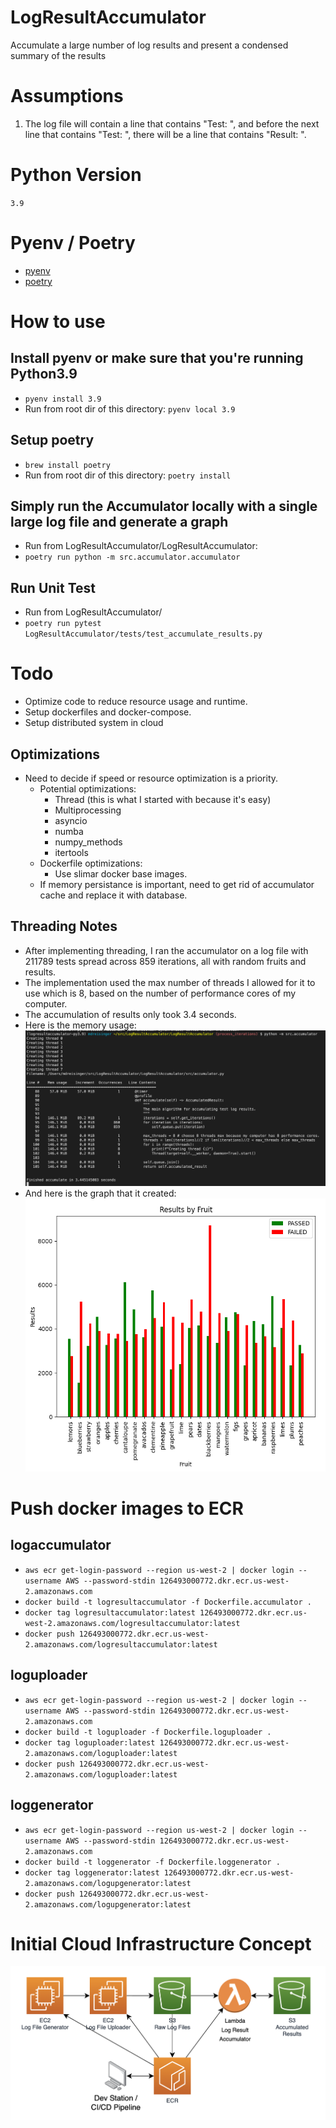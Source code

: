 # LogResultAccumulator
Accumulate a large number of log results and present a condensed summary of the results

# Assumptions
1. The log file will contain a line that contains "Test: ", and before the next line that contains "Test: ", there will be a line that contains "Result: ".

# Python Version
`3.9`

# Pyenv / Poetry
- [pyenv](https://realpython.com/intro-to-pyenv/)
- [poetry](https://python-poetry.org/docs/basic-usage/)

# How to use
## Install pyenv or make sure that you're running Python3.9
- `pyenv install 3.9`
- Run from root dir of this directory: `pyenv local 3.9`

## Setup poetry
- `brew install poetry`
- Run from root dir of this directory: `poetry install`

## Simply run the Accumulator locally with a single large log file and generate a graph
- Run from LogResultAccumulator/LogResultAccumulator:
- `poetry run python -m src.accumulator.accumulator`

## Run Unit Test
- Run from LogResultAccumulator/
- `poetry run pytest LogResultAccumulator/tests/test_accumulate_results.py`

# Todo
- Optimize code to reduce resource usage and runtime.
- Setup dockerfiles and docker-compose.
- Setup distributed system in cloud

## Optimizations
- Need to decide if speed or resource optimization is a priority.
  - Potential optimizations:
    - Thread (this is what I started with because it's easy)
    - Multiprocessing
    - asyncio
    - numba
    - numpy_methods
    - itertools
  - Dockerfile optimizations:
    - Use slimar docker base images.
  - If memory persistance is important, need to get rid of accumulator cache and replace it with database.

## Threading Notes
- After implementing threading, I ran the accumulator on a log file with 211789 tests spread across 859 iterations, all with random fruits and results.
- The implementation used the max number of threads I allowed for it to use which is 8, based on the number of performance cores of my computer.
- The accumulation of results only took 3.4 seconds.
- Here is the memory usage:
![Alt text](documentation/mem_usage.png?raw=true "Title")
- And here is the graph that it created:
![Alt text](documentation/graph.png?raw=true "Title")

# Push docker images to ECR
## logaccumulator
- `aws ecr get-login-password --region us-west-2 | docker login --username AWS --password-stdin 126493000772.dkr.ecr.us-west-2.amazonaws.com`
- `docker build -t logresultaccumulator -f Dockerfile.accumulator .`
- `docker tag logresultaccumulator:latest 126493000772.dkr.ecr.us-west-2.amazonaws.com/logresultaccumulator:latest`
- `docker push 126493000772.dkr.ecr.us-west-2.amazonaws.com/logresultaccumulator:latest`

## loguploader
- `aws ecr get-login-password --region us-west-2 | docker login --username AWS --password-stdin 126493000772.dkr.ecr.us-west-2.amazonaws.com`
- `docker build -t loguploader -f Dockerfile.loguploader .`
- `docker tag loguploader:latest 126493000772.dkr.ecr.us-west-2.amazonaws.com/loguploader:latest`
- `docker push 126493000772.dkr.ecr.us-west-2.amazonaws.com/loguploader:latest`

## loggenerator
- `aws ecr get-login-password --region us-west-2 | docker login --username AWS --password-stdin 126493000772.dkr.ecr.us-west-2.amazonaws.com`
- `docker build -t loggenerator -f Dockerfile.loggenerator .`
- `docker tag loggenerator:latest 126493000772.dkr.ecr.us-west-2.amazonaws.com/logupgenerator:latest`
- `docker push 126493000772.dkr.ecr.us-west-2.amazonaws.com/logupgenerator:latest`

# Initial Cloud Infrastructure Concept
![Alt text](documentation/cloud_infrastructure.png?raw=true "Title")